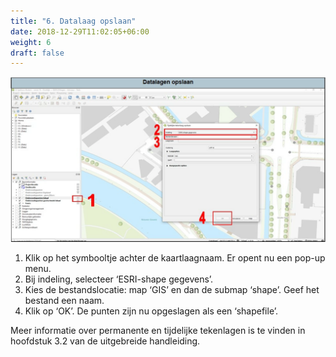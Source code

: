 ```yaml
---
title: "6. Datalaag opslaan"
date: 2018-12-29T11:02:05+06:00
weight: 6
draft: false
---
```


![image example](Datalaag.svg "image")

1.	Klik op het symbooltje achter de kaartlaagnaam. Er opent nu een pop-up menu. 
2.	Bij indeling, selecteer ‘ESRI-shape gegevens’. 
3.	Kies de bestandslocatie: map ‘GIS’ en dan de submap ‘shape’. Geef het bestand een naam. 
4.	Klik op ‘OK’. De punten zijn nu opgeslagen als een ‘shapefile’.

Meer informatie over permanente en tijdelijke tekenlagen is te vinden in hoofdstuk 3.2 van de uitgebreide handleiding.

